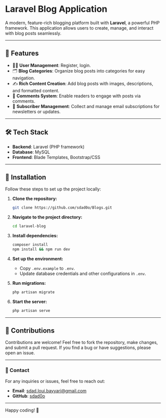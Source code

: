 # Laravel Blog Application

A modern, feature-rich blogging platform built with **Laravel**, a powerful PHP framework. This application allows users to create, manage, and interact with blog posts seamlessly.

---

## 🚀 Features

- 🧑‍💻 **User Management**: Register, login.
- 🗂️ **Blog Categories**: Organize blog posts into categories for easy navigation.
- ✍️ **Rich Content Creation**: Add blog posts with images, descriptions, and formatted content.
- 💬 **Comments System**: Enable readers to engage with posts via comments.
- 📧 **Subscriber Management**: Collect and manage email subscriptions for newsletters or updates.

---

## 🛠️ Tech Stack

- **Backend**: Laravel (PHP framework)
- **Database**: MySQL
- **Frontend**: Blade Templates, Bootstrap/CSS

---

## 📝 Installation

Follow these steps to set up the project locally:

1. **Clone the repository:**
   ```bash
   git clone https://github.com/sdad0o/Blogs.git
   ```

2. **Navigate to the project directory:**
   ```bash
   cd laravel-blog
   ```

3. **Install dependencies:**
   ```bash
   composer install
   npm install && npm run dev
   ```

4. **Set up the environment:**
   - Copy `.env.example` to `.env`.
   - Update database credentials and other configurations in `.env`.

5. **Run migrations:**
   ```bash
   php artisan migrate
   ```

6. **Start the server:**
   ```bash
   php artisan serve
   ```

---

## 🤝 Contributions

Contributions are welcome! Feel free to fork the repository, make changes, and submit a pull request. If you find a bug or have suggestions, please open an issue.

---
### 📌 Contact

For any inquiries or issues, feel free to reach out:

- **Email**: sdad.loui.bayyari@gmail.com
- **GitHub**: [sdad0o](https://github.com/sdad0o)

---

Happy coding! 🎉
